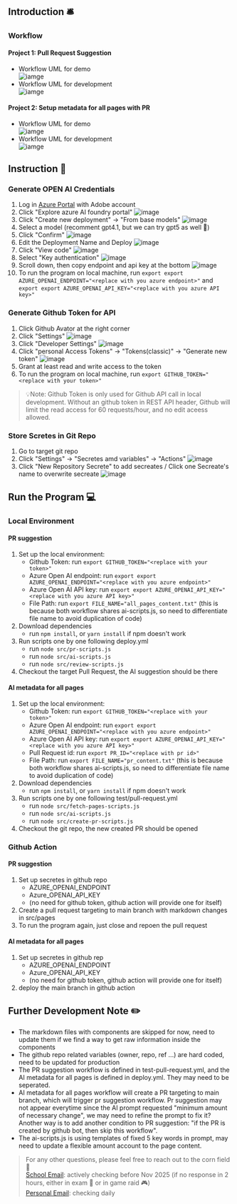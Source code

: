 ## Introduction 🛎️
### Workflow
#### Project 1: Pull Request Suggestion
- Workflow UML for demo  
![iamge](images/pr-suggestion-demo.png)
- Workflow UML for development  
![iamge](images/pr-suggestion-dev.png)

#### Project 2: Setup metadata for all pages with PR
- Workflow UML for demo  
![iamge](images/all-metadata-demo.png)
- Workflow UML for development  
![iamge](images/all-metadata-dev.png)

## Instruction 📐
### Generate OPEN AI Credentials
1. Log in [Azure Portal](https://portal.azure.com/#@adobe.onmicrosoft.com/resource/subscriptions/144eeab3-93ab-462c-9ed5-8ba04c159339/resourceGroups/ioevents-nonprod/providers/Microsoft.CognitiveServices/accounts/ioevents-openai-test/overview) with Adobe account
2. Click "Explore azure AI foundry portal"
![image](images/1.2.png)
3. Click "Create new deployment" -> "From base models"
![image](images/1.3.png)
4. Select a model (recomment gpt4.1, but we can try gpt5 as well 🤩)
5. Click "Confirm"
![image](images/1.4.png)
6. Edit the Deployment Name and Deploy
![image](images/1.6.png)
7. Click "View code"
![image](images/1.7.png)
8. Select "Key authentication"
![image](images/1.8.png)
9. Scroll down, then copy endpoint and api key at the bottom
![image](images/1.9.png)
10. To run the program on local machine, run `export export AZURE_OPENAI_ENDPOINT="<replace with you azure endpoint>"` and `export export AZURE_OPENAI_API_KEY="<replace with you azure API key>"`

### Generate Github Token for API
1. Click Github Avator at the right corner
2. Click "Settings"
![image](images/2.2.png)
3. Click "Developer Settings"
![image](images/2.3.png)
4. Click "personal Access Tokens" -> "Tokens(classic)" -> "Generate new token"
![image](images/2.4.png)
5. Grant at least read and write access to the token
6. To run the program on local machine, run `export GITHUB_TOKEN="<replace with your token>"`
> 💡Note: Github Token is only used for Github API call in local development. Without an github token in REST API header, Github will limit the read access for 60 requests/hour, and no edit aceess allowed.

### Store Scretes in Git Repo
1. Go to target git repo
2. Click "Settings" -> "Secretes amd variables" -> "Actions"
![image](images/3.2.png)
3. Click "New Repository Secrete" to add secreates / Click one Secreate's name to overwrite secreate
![image](images/3.3.png)

## Run the Program 💻
### Local Environment
#### PR suggestion
1. Set up the local environment:
    - Github Token: run `export GITHUB_TOKEN="<replace with your token>"`
    - Azure Open AI endpoint: run `export export AZURE_OPENAI_ENDPOINT="<replace with you azure endpoint>"`
    - Azure Open AI API key: run `export export AZURE_OPENAI_API_KEY="<replace with you azure API key>"`
    - File Path: run `export FILE_NAME="all_pages_content.txt"` (this is because both workflow shares ai-scripts.js, so need to differentiate file name to avoid duplication of code)
2. Download dependencies
    - run `npm install`, or `yarn install` if npm doesn't work
3. Run scripts one by one following deploy.yml
    - run `node src/pr-scripts.js`
    - run `node src/ai-scripts.js`
    - run `node src/review-scripts.js`
4. Checkout the target Pull Request, the AI suggestion should be there

#### AI metadata for all pages
1. Set up the local environment:
    - Github Token: run `export GITHUB_TOKEN="<replace with your token>"`
    - Azure Open AI endpoint: run `export export AZURE_OPENAI_ENDPOINT="<replace with you azure endpoint>"`
    - Azure Open AI API key: run `export export AZURE_OPENAI_API_KEY="<replace with you azure API key>"`
    -  Pull Request id: run `export PR_ID="<replace with pr id>"`
    - File Path: run `export FILE_NAME="pr_content.txt"` (this is because both workflow shares ai-scripts.js, so need to differentiate file name to avoid duplication of code)
2. Download dependencies
    - run `npm install`, or `yarn install` if npm doesn't work
3. Run scripts one by one following test/pull-request.yml
    - run `node src/fetch-pages-scripts.js`
    - run `node src/ai-scripts.js`
    - run `node src/create-pr-scripts.js`
4. Checkout the git repo, the new created PR should be opened

### Github Action
#### PR suggestion
1. Set up secretes in github repo
    - AZURE_OPENAI_ENDPOINT
    - Azure_OPENAI_API_KEY
    - (no need for github token, github action will provide one for itself)
2. Create a pull request targeting to main branch with markdown changes in src/pages
3. To run the program again, just close and repoen the pull request

#### AI metadata for all pages
1. Set up secretes in github rep
    - AZURE_OPENAI_ENDPOINT
    - Azure_OPENAI_API_KEY
    - (no need for github token, github action will provide one for itself)
2. deploy the main branch in github action

## Further Development Note ✏️
- The markdown files with components are skipped for now, need to update them if we find a way to get raw information inside the components 
- The github repo related variables (owner, repo, ref ...) are hard coded, need to be updated for production
- The PR suggestion workflow is defined in test-pull-request.yml, and the AI metadata for all pages is defined in deploy.yml. They may need to be seperated. 
- AI metadata for all pages workflow will create a PR targeting to main branch, which will trigger pr suggestion workflow. Pr suggestion may not appear everytime since the AI prompt requested "minimum amount of necessary change", we may need to refine the prompt to fix it? Another way is to add another condition to PR suggestion: "if the PR is created by github bot, then skip this workflow".
- The ai-scripts.js is using templates of fixed 5 key words in prompt, may need to update a flexible amount account to the page content.


> For any other questions, please feel free to reach out to the corn field 🌽  
[School Email](jiangy10@rose-hulman.edu): actively checking before Nov 2025  (if no response in 2 hours, either in exam 📝 or in game raid 🎮)  
[Personal Email](jiang17832@gmail.com): checking daily
